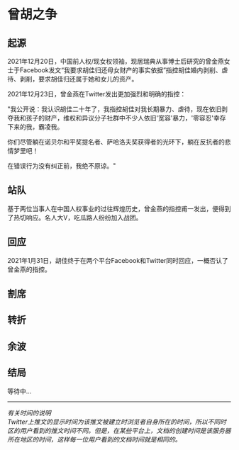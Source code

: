 # 曾胡之争

## 起源

2021年12月20日，中国前人权/现女权领袖，现居瑞典从事博士后研究的曾金燕女士于Facebook发文“我要求胡佳归还母女财产的事实依据”指控胡佳婚内剥削、虐待、剥削，要求胡佳归还属于她和女儿的资产。

2021年12月23日，曾金燕在Twitter发出更加强烈和明确的指控：

"我公开说：我认识胡佳二十年了，我指控胡佳对我长期暴力、虐待，现在依旧剥夺我和孩子的财产，维权和异议分子社群中不少人依旧'宽容'暴力，'零容忍'幸存下来的我，霸凌我。

你们尽管躺在诺贝尔和平奖提名者、萨哈洛夫奖获得者的光环下，躺在反抗者的悲情梦里吧！

在错误行为没有纠正前，我绝不原谅。"


## 站队

基于两位当事人在中国人权事业的过往辉煌历史，曾金燕的指控甫一发出，便得到了热切响应。名人大V，吃瓜路人纷纷加入战团。

## 回应
2021年1月31日，胡佳终于在两个平台Facebook和Twitter同时回应，一概否认了曾金燕的指控。

## 割席


## 转折


## 余波


## 结局
等待中...

****

*有关时间的说明*  <br>
*Twitter上推文的显示时间为该推文被建立时浏览者自身所在的时间，所以不同时区的用户看到的推文时间不同。但是，在某些平台上，文档的创建时间是该服务器所在地区的时间，这样每一位用户看到的文档时间就是相同的。*
